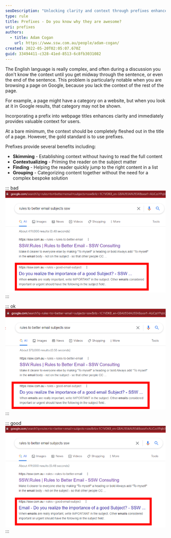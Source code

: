 ```yaml
---
seoDescription: "Unlocking clarity and context through prefixes enhances webpage titles, providing valuable insights for users and search engines alike."
type: rule
title: Prefixes - Do you know why they are awesome?
uri: prefixes
authors:
  - title: Adam Cogan
    url: https://www.ssw.com.au/people/adam-cogan/
created: 2022-05-20T02:05:07.670Z
guid: 33494411-c328-41ed-8513-6c8fb3031082
---
```

The English language is really complex, and often during a discussion you don't know the context until you get midway through the sentence, or even the end of the sentence. This problem is particularly notable when you are browsing a page on Google, because you lack the context of the rest of the page.

For example, a page might have a category on a website, but when you look at it in Google results, that category may not be shown.

Incorporating a prefix into webpage titles enhances clarity and immediately provides valuable context for users.

<!--endintro-->

At a bare minimum, the context should be completely fleshed out in the title of a page. However, the gold standard is to use prefixes.

Prefixes provide several benefits including:

* **Skimming** - Establishing context without having to read the full content
* **Contextualizing** - Priming the reader on the subject matter
* **Finding** - Helping the reader quickly jump to the right content in a list
* **Grouping** - Categorizing content together without the need for a complex bespoke solution

::: bad
![Bad example - There is no context provided in the title, it could be about subjects for Meetings, Conferences, Videos or something entirely different](badexamplenocontext.png)
:::

::: ok
![OK example - The context is included in the title](okayexamplehascontext.png)
:::

::: good
![Good example - The prefix very clearly identifies the subject in the title](goodexamplehascontextviaprefix.png)
:::
